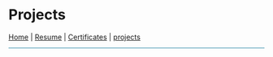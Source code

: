 # Projects
[Home](README.md) | [Resume](resumes.md) | [Certificates](certificates.md) | [projects](projects.md)
![line](Pictures/line.jpg)
